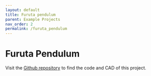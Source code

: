```yaml
---
layout: default
title: Furuta pendulum
parent: Example Projects
nav_order: 2
permalink: /furuta_pendulum
---
```


# Furuta Pendulum

Visit the [Github repository](https://github.com/byDagor/Furuta-pendulum) to find the code and CAD of this project.
